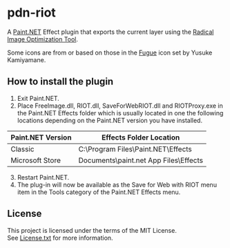 # pdn-riot

A [Paint.NET](http://www.getpaint.net) Effect plugin that exports the current layer using the [Radical Image Optimization Tool](http://luci.criosweb.ro/riot/).

Some icons are from or based on those in the [Fugue](http://p.yusukekamiyamane.com/) icon set by Yusuke Kamiyamane.

##  How to install the plugin

1. Exit Paint.NET.
2. Place FreeImage.dll, RIOT.dll, SaveForWebRIOT.dll and RIOTProxy.exe in the Paint.NET Effects folder which is usually located in one the following locations depending on the Paint.NET version you have installed.

  Paint.NET Version |  Effects Folder Location
  --------|----------
  Classic | C:\Program Files\Paint.NET\Effects    
  Microsoft Store | Documents\paint.net App Files\Effects

3. Restart Paint.NET.
4. The plug-in will now be available as the Save for Web with RIOT menu item in the Tools category of the Paint.NET Effects menu.

## License

This project is licensed under the terms of the MIT License.   
See [License.txt](License.txt) for more information.